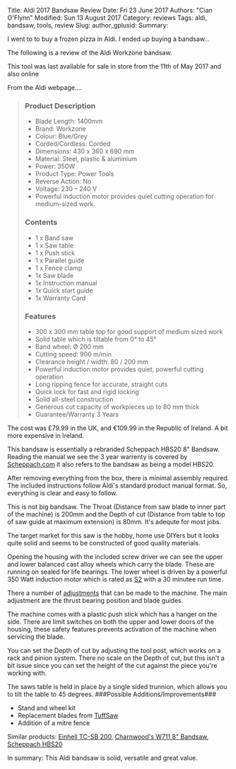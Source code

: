 Title: Aldi 2017 Bandsaw Review 
Date: Fri 23 June 2017
Authors: "Cian O'Flynn"
Modified: Sun 13 August 2017
Category: reviews 
Tags: aldi, bandsaw, tools, review 
Slug:
author_gplusid:
Summary:

I went to to buy a frozen pizza in Aldi. I ended up buying a bandsaw...

The following is a review of the Aldi Workzone bandsaw.

This tool was last available for sale in store from the 11th of May 2017 and also online

From the Aldi webpage....


>### Product Description ###
>
>  	* Blade Length: 1400mm
>  	* Brand: Workzone
>	* Colour: Blue/Grey
>   * Corded/Cordless: Corded
>   * Dimensions: 430 x 360 x 690 mm
>   * Material: Steel, plastic & aluminium
>   * Power: 350W
>   * Product Type: Power Tools
>   * Reverse Action: No
>   * Voltage: 230 – 240 V
>   * Powerful induction motor provides quiet cutting operation for medium-sized work.
>
>### Contents ###
>
>   * 1 x Band saw
>   * 1 x Saw table
>   * 1 x Push stick
>   * 1 x Parallel guide
>   * 1 x Fence clamp
>   * 1x Saw blade
>   * 1x Instruction manual
>   * 1x Quick start guide
>   * 1x Warranty Card
>
>### Features ###
>
>   * 300 x 300 mm table top for good support of medium sized work
>   * Solid table which is tiltable from 0° to 45°
>   * Band wheel: Ø 200 mm
>   * Cutting speed: 900 m/min
>   * Clearance height / width: 80 / 200 mm
>   * Powerful induction motor provides quiet, powerful cutting operation
>   * Long ripping fence for accurate, straight cuts
>   * Quick lock for fast and rigid locking
>   * Solid all-steel construction
>   * Generous cut capacity of workpieces up to 80 mm thick
>   * Guarantee/Warranty 3 Years


The cost was £79.99 in the UK, and €109.99 in the Republic of Ireland. A bit more expensive in Ireland.

This bandsaw is essentially a rebranded Scheppach HBS20 8" Bandsaw. Reading the manual we see the 3 year warrenty is covered by [Scheppach.com](https://www.scheppach.com) it also refers to the bandsaw as being a model HBS20.

After removing everything from the box, there is minimal assembly required. The included instructions follow Aldi's standard product manual format. So, everything is clear and easy to follow.

This is not big bandsaw. The Throat (Distance from saw blade to inner part of the machine) is 200mm and the Depth of cut (Distance from table to top of saw guide at maximum extension) is 80mm. It's adequte for most jobs.

The target market for this saw is the hobby, home use DIYers but it looks quite solid and seems to be constructed of good quality materials.

Opening the housing with the included screw driver we can see the upper and lower balanced cast alloy wheels which carry the blade. These are running on sealed for life bearings. The lower wheel is driven by a powerful 350 Watt induction motor which is rated as [S2](http://www.rotor.co.uk/dutycycle/duty_cycle.html) with a 30 minutee run time.

There a number of [adjustments](https://www.youtube.com/watch?v=MBbFBf5t0Kk) that can be made to the machine. The main adjustment are the thrust bearing position and blade guides.

The machine comes with a plastic push stick which has a hanger on the side. There are limit switches on both the upper and lower doors of the housing, these safety features prevents activation of the machine when servicing the blade.

You can set the Depth of cut by adjusting the tool post, which works on a rack and pinion system. There no scale on the Depth of cut, but this isn't a bit issue since you can set the height of the cut against the piece you're working with.

The saws table is held in place by a single sided trunnion, which allows you to tilt the table to 45 degrees.
###Possible Additions/Improvements###

* Stand and wheel kit
* Replacement blades from [TuffSaw](http://www.tuffsaws.co.uk/)
* Addition of a mitre fence

Similar products: [Einhell TC-SB 200](http://products.einhell.com/com_en/stationary-tools/bench-top-saws/tc-sb-200.html), [Charnwood's W711 8" Bandsaw](https://www.charnwood.net/products/product/p8-woodworking-bandsaw-w711/category_pathway-152), [Scheppach HBS20](https://www.scheppach.com/product-details/Bandsaege-HBS20-scheppach----230V-50Hz-250W.aspx)

In summary: This Aldi bandsaw is solid, versatile and great value.

